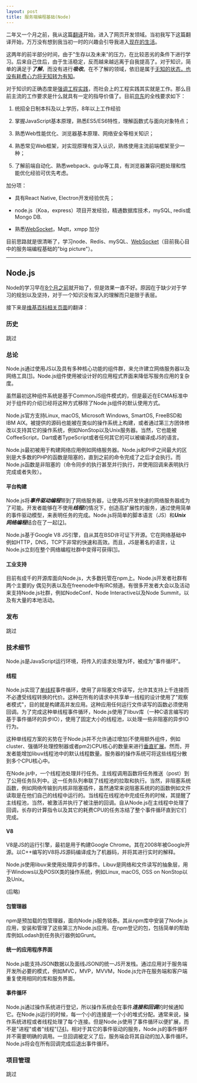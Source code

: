 ```yaml
---
layout: post
title: 服务端编程基础(Node)
---
```


二年又一个月之前，我从这篇[翻译](https://www.jianshu.com/p/85b93bd0779d)开始，进入了网页开发领域。当初我写下这篇翻译开始，万万没有想到我当初一时的兴趣会引导我进入[现在的生活](/blogDetail?title=工作回顾以及未来打算/)。

这两年的前半部分时间，由于"生存以及未来"的压力，在比较恶劣的条件下进行学习。后来自己住后，由于生活稳定，反而越来越远离于自我提高了。对于知识，简单的满足于***了解***，而没有进行***吸收***。在不了解的领域，依旧是属于[无知的状态，也没有耗费心力将无知转为有知](https://blog.youxu.info/2010/02/03/informed-ignoranc/)。

对于知识的正确态度是[强调工程实践](https://segmentfault.com/q/1010000001589389#a-1020000001637923)，而社会上的工程实践其实就是工作。那么目前主流的工作要求是什么就具有一定的指导价值了。目前[京东](https://www.lagou.com/jobs/5279599.html)的全栈要求如下：

1) 统招全日制本科及以上学历，8年以上工作经验

2) 掌握JavaScript基本原理，熟悉ES5/ES6特性，理解函数式与面向对象特点；

3) 熟悉Web性能优化、浏览器基本原理、网络安全等相关知识；

4) 熟悉常见Web框架，对实现原理有深入认识，熟练使用主流前端框架至少一种；

5) 了解前端自动化、熟悉webpack、gulp等工具，有浏览器兼容问题处理和性能优化经验可优先考虑。

加分项：

- 具有React Native, Electron开发经验优先；

- node.js（Koa，express）项目开发经验，精通数据库技术，mySQL, redis或Mongo DB.

- 熟悉[WebSocket](http://www.ruanyifeng.com/blog/2017/05/websocket.html)，Mqtt，xmpp 加分

目前思路就是很清晰了，学习node、Redis、mySQL、[WebSocket](http://www.ruanyifeng.com/blog/2017/05/websocket.html)（目前我心目中的服务端编程基础的"big picture"）。

---

## Node.js

Node的学习早在[8个月之前](https://github.com/RuoChen95/learn-node.js)就开始了，但是效果一直不好。原因在于缺少对于学习的规划以及坚持，对于一个知识没有深入的理解而只是限于表层。

接下来是[维基百科相关页面](https://en.wikipedia.org/wiki/Node.js)的翻译：

### 历史

跳过

### 总论

Node.js通过使用JS以及具有多种核心功能的组件群，来允许建立网络服务器以及网络工具[[1](https://books.google.com.hk/books?id=KGt-FxUEj48C&pg=PT24&dq=nodejs&hl=en&sa=X&redir_esc=y#v=onepage&q=nodejs&f=false)]。Node.js组件使用被设计好的应用程式界面来降低写服务应用的复杂度。

虽然最初这种组件系统是基于CommonJS组件模式的，但是最近在ECMA标准中对于组件的介绍已经将这种方式移除了Node.js组件的默认使用方式。

Node.js官方支持Linux, macOS, Microsoft Windows, SmartOS, FreeBSD和IBM AIX。被提供的源码也能被在类似的操作系统上构建，或者通过第三方团体修改以支持其它的操作系统，例如NonStop以及Unix服务器。当然，它也能被CoffeeScript，Dart或者TypeScript或者任何其它的可以被编译成JS的语言。

Node.js最初被用于构建网络应用例如网络服务器。Node.js和PHP之间最大的区别是大多数的PHP的函数是阻塞的，直到之前的命令完成了之后才会执行。而Node.js函数是非阻塞的（命令同步的执行甚至并行执行，并使用回调来表明执行完成或者失败）。

#### 平台构建

Node.js将***事件驱动编程***带到了网络服务器，让使用JS开发快速的网络服务器成为了可能。开发者能够在不使用***线程***的情况下，创造高扩展性的服务，通过使用简单的事件驱动模型，来表明任务的完成。Node.js将简单的脚本语言（JS）和***Unix网络编程***结合在了一起[[2](https://books.google.com.hk/books?id=ZH6bpbcrlvYC&printsec=frontcover&dq=nodejs&hl=en&sa=X&redir_esc=y#v=onepage&q=nodejs&f=false)]。

Node.js基于Google V8 JS引擎，自从其在BSD许可证下开源。它在网络基础中例如HTTP，DNS，TCP下非常的快速和高效。而且，JS是著名的语言，让Node.js立刻在整个网络编程社群中变得可获得[[1](https://books.google.com.hk/books?id=KGt-FxUEj48C&pg=PT24&dq=nodejs&hl=en&sa=X&redir_esc=y#v=onepage&q=nodejs&f=false)]。

#### 工业支持

目前有成千的开源库面向Node.js，大多数托管在npm上。Node.js开发者社群有两个主要的y
偶见列表以及在freenode中有IRC频道。有很多开发者大会以及活动来支持Node.js社群，例如NodeConf、Node Interactive以及Node Summit，以及有大量的本地活动。

### 发布

跳过

### 技术细节

Node.js是JavaScript运行环境，将传入的请求处理为环，被成为"事件循环"。

#### 线程

Node.js实现了[单线程](https://en.wikipedia.org/wiki/Single_threading)事件循环，使用了非阻塞文件读写，允许其支持上千连接而不必遭受线程转换的代价。这种在所有的请求中共享单一线程的设计使用了"观察者模式"，目的就是构建高并发应用。这种应用任何运行文件读写的函数必须使用回调。为了完成这种单线程事件循环，Node.js使用了libuv库（一种C语言编写的基于事件循环的异步IO），使用了固定大小的线程池，以处理一些非阻塞的异步IO行为。

这种单线程方案的劣势在于Node.js并不允许通过增加(不使用额外组件，例如cluster、强循环处理控制器或者pm2)CPU核心的数量来进行[垂直扩展](https://en.wikipedia.org/wiki/Vertical_scaling)。然而，开发者能增加libuv线程池中的默认线程数量。服务器的操作系统可将这些线程分散到多个CPU核心中。

在Node.js中，一个线程池处理并行任务。主线程调用函数将任务推送（post）到了公用任务队列中。这一任务队列串联了线程池的拉取和执行。当然，非阻塞系统函数，例如网络传输到内核非阻塞插件，虽然通常来说阻塞系统的的函数例如文件读取是在他们自己的线程中运行的。当线程在线程池中完成任务的时候，其提醒了主线程池，当然，被激活并执行了被注册的回调。自从Node.js在主线程中处理了回调，长存的计算指令以及其它的耗费CPU的任务冻结了整个事件循环直到它们完成。

#### V8

V8是JS的运行引擎，最初是用于构建Google Chrome。其在2008年被Google开源。以C++编写的V8将JS源码编译成为了机器码，并将其进行实时的解释。

Node.js使用libuv来使用处理异步的事件。Libuv是网络和文件读写的抽象层，用于Windows以及POSIX类的操作系统，例如Linux, macOS, OSS on NonStop以及Unix。

(后略)

#### 包管理器

npm是预加载的包管理器，面向Node.js服务铭泰。其从npm库中安装了Node.js应用，安装和管理了这些第三方Node.js应用。在npm登记的包，包括简单的帮助库例如Lodash到任务执行器例如Grunt。

#### 统一的应用程序界面

Node.js能支持JSON数据以及面线JSON的统一JS开发栈。通过应用对于服务端开发所必要的模式，例如MVC，MVP，MVVM，Node.js允许在服务端和客户端重复使用相同的库和服务界面。

#### 事件循环

Node.js通过操作系统进行登记，所以操作系统会在事件***连接和回调***的时候通知它。在Node.js运行的时候，每一个小的连接是一个小的堆式分配。通常来说，操作系统进程或者线程处理了每个连接。但是Node.js使用了事件循环以便扩展，而不是"进程"或者"线程"[[74](https://en.wikipedia.org/wiki/Node.js#cite_note-74)]。相对于其它的事件驱动的服务，Node.js的事件循环并不需要明确的调用。一旦回调被定义了后，服务端会将其自动的加入事件循环。Node.js将会在所有回调完成后退出事件循环。

### 项目管理

跳过